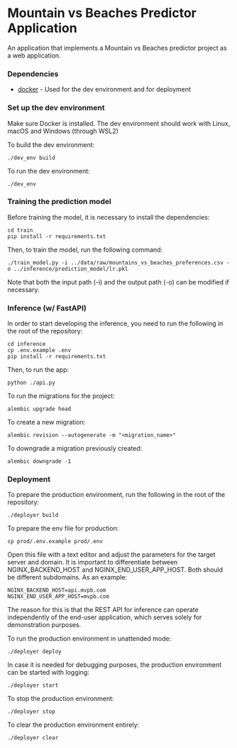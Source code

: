 # Mountain vs Beaches Predictor Application

An application that implements a Mountain vs Beaches predictor project as a web application.

### Dependencies

- [docker](https://www.docker.com/) - Used for the dev environment and for deployment

### Set up the dev environment

Make sure Docker is installed. The dev environment should work with Linux, macOS and Windows (through WSL2)

To build the dev environment:

    ./dev_env build

To run the dev environment:

    ./dev_env

### Training the prediction model

Before training the model, it is necessary to install the dependencies:

    cd train
    pip install -r requirements.txt

Then, to train the model, run the following command:

    ./train_model.py -i ../data/raw/mountains_vs_beaches_preferences.csv -o ../inference/prediction_model/lr.pkl

Note that both the input path (-i) and the output path (-o) can be modified if necessary.

### Inference (w/ FastAPI)

In order to start developing the inference, you need to run the following in the root of the repository:

    cd inference
    cp .env.example .env
    pip install -r requirements.txt

Then, to run the app:

    python ./api.py

To run the migrations for the project:

    alembic upgrade head

To create a new migration:

    alembic revision --autogenerate -m "<migration_name>"

To downgrade a migration previously created:

    alembic downgrade -1

### Deployment

To prepare the production environment, run the following in the root of the repository:

    ./deployer build

To prepare the env file for production:

    cp prod/.env.example prod/.env

Open this file with a text editor and adjust the parameters for the target server and domain. It is important to differentiate between NGINX_BACKEND_HOST and NGINX_END_USER_APP_HOST. Both should be different subdomains. As an example:

    NGINX_BACKEND_HOST=api.mvpb.com
    NGINX_END_USER_APP_HOST=mvpb.com

The reason for this is that the REST API for inference can operate independently of the end-user application, which serves solely for demonstration purposes.

To run the production environment in unattended mode:

    ./deployer deploy

In case it is needed for debugging purposes, the production environment can be started with logging:

    ./deployer start

To stop the production environment:

    ./deployer stop

To clear the production environment entirely:

    ./deployer clear
